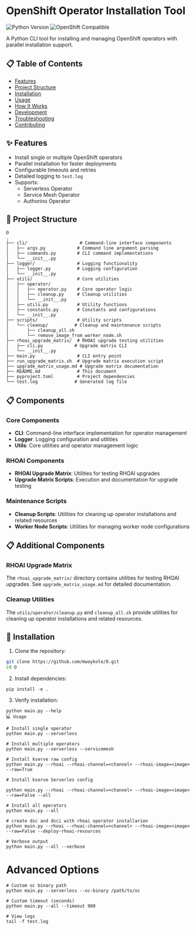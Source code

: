 # OpenShift Operator Installation Tool

![Python Version](https://img.shields.io/badge/python-3.8+-blue.svg)
![OpenShift Compatible](https://img.shields.io/badge/OpenShift-4.x-lightgrey.svg)

A Python CLI tool for installing and managing OpenShift operators with parallel installation support.

## 📋 Table of Contents
- [Features](#-features)
- [Project Structure](#-project-structure)
- [Installation](#-installation)
- [Usage](#-usage)
- [How It Works](#-how-it-works)
- [Development](#-development)
- [Troubleshooting](#-troubleshooting)
- [Contributing](#-contributing)

## ✨ Features
- Install single or multiple OpenShift operators
- Parallel installation for faster deployments
- Configurable timeouts and retries
- Detailed logging to `test.log`
- Supports:
  - Serverless Operator
  - Service Mesh Operator  
  - Authorino Operator

## 📂 Project Structure
```
O
.
├── cli/                    # Command-line interface components
│   ├── args.py            # Command line argument parsing
│   ├── commands.py        # CLI command implementations
│   └── __init__.py
├── logger/                # Logging functionality
│   ├── logger.py          # Logging configuration
│   └── __init__.py
├── utils/                 # Core utilities
│   ├── operator/
│   │   ├── operator.py    # Core operator logic
│   │   ├── cleanup.py     # Cleanup utilities
│   │   └── __init__.py
│   ├── utils.py           # Utility functions
│   ├── constants.py       # Constants and configurations
│   └── __init__.py
├── scripts/               # Utility scripts
│   └── cleanup/          # Cleanup and maintenance scripts
│       ├── cleanup_all.sh
│       └── remove_image_from_worker_node.sh
├── rhoai_upgrade_matrix/  # RHOAI upgrade testing utilities
│   ├── cli.py            # Upgrade matrix CLI
│   └── __init__.py
├── main.py                # CLI entry point
├── run_upgrade_matrix.sh  # Upgrade matrix execution script
├── upgrade_matrix_usage.md # Upgrade matrix documentation
├── README.md              # This document
├── pyproject.toml         # Project dependencies
└── test.log              # Generated log file
```

## 📋 Components

### Core Components
- **CLI**: Command-line interface implementation for operator management
- **Logger**: Logging configuration and utilities
- **Utils**: Core utilities and operator management logic

### RHOAI Components
- **RHOAI Upgrade Matrix**: Utilities for testing RHOAI upgrades
- **Upgrade Matrix Scripts**: Execution and documentation for upgrade testing

### Maintenance Scripts
- **Cleanup Scripts**: Utilities for cleaning up operator installations and related resources
- **Worker Node Scripts**: Utilities for managing worker node configurations

## 📋 Additional Components

### RHOAI Upgrade Matrix
The `rhoai_upgrade_matrix/` directory contains utilities for testing RHOAI upgrades. See `upgrade_matrix_usage.md` for detailed documentation.

### Cleanup Utilities
The `utils/operator/cleanup.py` and `cleanup_all.sh` provide utilities for cleaning up operator installations and related resources.

## 🚀 Installation

1. Clone the repository:
```bash
git clone https://github.com/mwaykole/O.git
cd O
```
2. Install dependencies:
```
pip install -e .    
```
3. Verify installation:
```
python main.py --help
💻 Usage
```

```
# Install single operator
python main.py --serverless

# Install multiple operators
python main.py --serverless --servicemesh

# Install kserve raw config
python main.py --rhoai --rhoai-channel=<channel> --rhoai-image=<image> --raw=True

# Install kserve Serverles config

python main.py --rhoai --rhoai-channel=<channel> --rhoai-image=<image> --raw=False --all

# Install all operators 
python main.py --all

# create dsc and dsci with rhoai operator installarion
python main.py --rhoai --rhoai-channel=<channel> --rhoai-image=<image> --raw=False --deploy-rhoai-resources

# Verbose output
python main.py --all --verbose
```
# Advanced Options

```
# Custom oc binary path
python main.py --serverless --oc-binary /path/to/oc

# Custom timeout (seconds)
python main.py --all --timeout 900

# View logs
tail -f test.log

```

